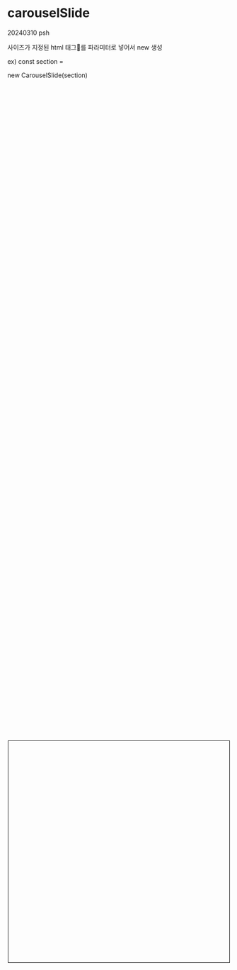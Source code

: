 # carouselSlide

20240310 psh
 
사이즈가 지정된 html 태그를 파라미터로 넣어서 new 생성 

ex) 
    <style>
      #section {
            position: absolute; 
            top: 50%; 
            left: 50%; 
            transform: translate(-50%,-50%); 
            display: block; 
            width: 500px;
            height: 500px; 
            border: 1px solid #000;
      }
    </style>
    const section = <section id="section"></section>
    new CarouselSlide(section)
